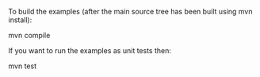 To build the examples (after the main source tree has been built using mvn install):

mvn compile

If you want to run the examples as unit tests then:

mvn test
